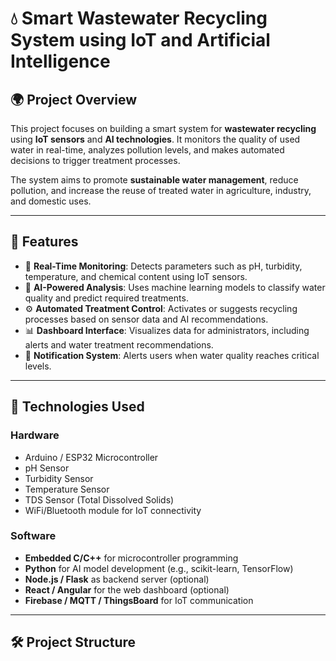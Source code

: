 # 💧 Smart Wastewater Recycling System using IoT and Artificial Intelligence

## 🌍 Project Overview

This project focuses on building a smart system for **wastewater recycling** using **IoT sensors** and **AI technologies**. It monitors the quality of used water in real-time, analyzes pollution levels, and makes automated decisions to trigger treatment processes.

The system aims to promote **sustainable water management**, reduce pollution, and increase the reuse of treated water in agriculture, industry, and domestic uses.

---

## 🚀 Features

- 📡 **Real-Time Monitoring**: Detects parameters such as pH, turbidity, temperature, and chemical content using IoT sensors.
- 🤖 **AI-Powered Analysis**: Uses machine learning models to classify water quality and predict required treatments.
- ⚙️ **Automated Treatment Control**: Activates or suggests recycling processes based on sensor data and AI recommendations.
- 📊 **Dashboard Interface**: Visualizes data for administrators, including alerts and water treatment recommendations.
- 🔔 **Notification System**: Alerts users when water quality reaches critical levels.

---

## 🧠 Technologies Used

### Hardware
- Arduino / ESP32 Microcontroller
- pH Sensor
- Turbidity Sensor
- Temperature Sensor
- TDS Sensor (Total Dissolved Solids)
- WiFi/Bluetooth module for IoT connectivity

### Software
- **Embedded C/C++** for microcontroller programming
- **Python** for AI model development (e.g., scikit-learn, TensorFlow)
- **Node.js / Flask** as backend server (optional)
- **React / Angular** for the web dashboard (optional)
- **Firebase / MQTT / ThingsBoard** for IoT communication

---

## 🛠️ Project Structure

